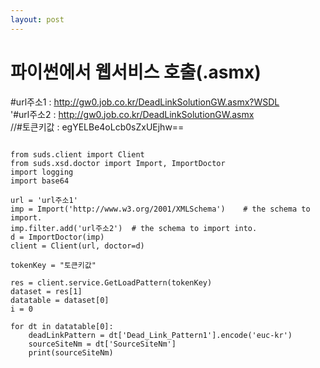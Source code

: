 ```yaml
---
layout: post
---
```

# 파이썬에서 웹서비스 호출(.asmx)



#url주소1 : http://gw0.job.co.kr/DeadLinkSolutionGW.asmx?WSDL  
'#url주소2 : http://gw0.job.co.kr/DeadLinkSolutionGW.asmx  
//#토큰키값 : egYELBe4oLcb0sZxUEjhw==  


```no-highlight

from suds.client import Client
from suds.xsd.doctor import Import, ImportDoctor
import logging
import base64

url = 'url주소1'
imp = Import('http://www.w3.org/2001/XMLSchema')    # the schema to import.
imp.filter.add('url주소2')  # the schema to import into.
d = ImportDoctor(imp)
client = Client(url, doctor=d)

tokenKey = "토큰키값"

res = client.service.GetLoadPattern(tokenKey)
dataset = res[1]
datatable = dataset[0]
i = 0

for dt in datatable[0]:
	deadLinkPattern = dt['Dead_Link_Pattern1'].encode('euc-kr')
	sourceSiteNm = dt['SourceSiteNm']
	print(sourceSiteNm)


```
